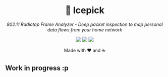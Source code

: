 <h1 align="center">🧊 Icepick</h1>
<p align="center"><em>802.11 Radiotap Frame Analyzer - Deep packet inspection to map personal data flows from your home network</em></p>
<p align="center">
  <img src="https://img.shields.io/badge/C-17-blue?logo=c" />
  <img src="https://img.shields.io/badge/License-GPL--3.0-blue" />
  <img src="https://img.shields.io/badge/Status-WIP-orange" />
</p>
<p align="center">Made with ❤️ and ☕</p>

## Work in progress :p
